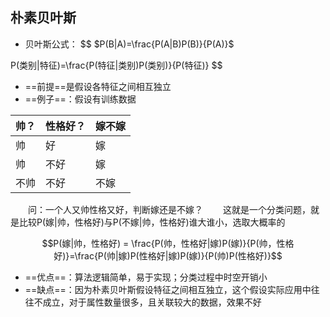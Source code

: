 <script type="text/javascript" src="http://cdn.mathjax.org/mathjax/latest/MathJax.js?config=default"></script>
## 朴素贝叶斯
- 贝叶斯公式： 
$$
$P(B|A)=\frac{P(A|B)P(B)}{P(A)}$

P(类别|特征)=\frac{P(特征|类别)P(类别)}{P(特征)}
$$
- ==前提==是假设各特征之间相互独立
- ==例子==：假设有训练数据

帅？ | 性格好？ | 嫁不嫁
-|-|-
帅 | 好 | 嫁
帅 | 不好 | 嫁
不帅 | 不好|不嫁

&emsp;&emsp;问：一个人又帅性格又好，判断嫁还是不嫁？
&emsp;&emsp;这就是一个分类问题，就是比较P(嫁|帅，性格好)与P(不嫁|帅，性格好)谁大谁小，选取大概率的

```math
P(嫁|帅，性格好) = \frac{P(帅，性格好|嫁)P(嫁)}{P(帅，性格好)}=\frac{P(帅|嫁)P(性格好|嫁)P(嫁)}{P(帅)P(性格好)}
```
- ==优点==：算法逻辑简单，易于实现；分类过程中时空开销小
- ==缺点==：因为朴素贝叶斯假设特征之间相互独立，这个假设实际应用中往往不成立，对于属性数量很多，且关联较大的数据，效果不好
